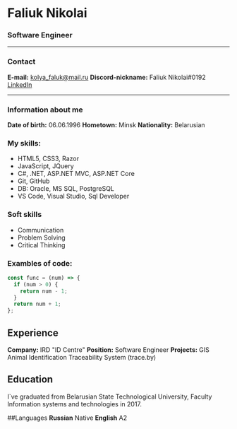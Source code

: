 # Faliuk Nikolai
### Software Engineer

---

### Contact

**E-mail:** kolya_faluk@mail.ru
**Discord-nickname:** Faliuk Nikolai#0192
[LinkedIn](https://www.linkedin.com/in/nikolai-faliuk-2679281b2/)

---

### Information about me
**Date of birth:** 06.06.1996
**Hometown:** Minsk
**Nationality:** Belarusian

### My skills:

- HTML5, CSS3, Razor
- JavaScript, JQuery
- C#, .NET, ASP.NET MVC, ASP.NET Core
- Git, GitHub
- DB: Oracle, MS SQL, PostgreSQL
- VS Code, Visual Studio, Sql Developer

### Soft skills

- Communication
- Problem Solving
- Critical Thinking

### Exambles of code:

```javascript
const func = (num) => {
  if (num > 0) {
    return num - 1;
  }
  return num + 1;
};
```

## Experience
**Company:** IRD "ID Centre"
**Position:** Software Engineer
**Projects:** GIS Animal Identification Traceability System (trace.by)

## Education
I`ve graduated from Belarusian State Technological University, Faculty Information systems and technologies in 2017.

##Languages
**Russian** Native
**English** A2
